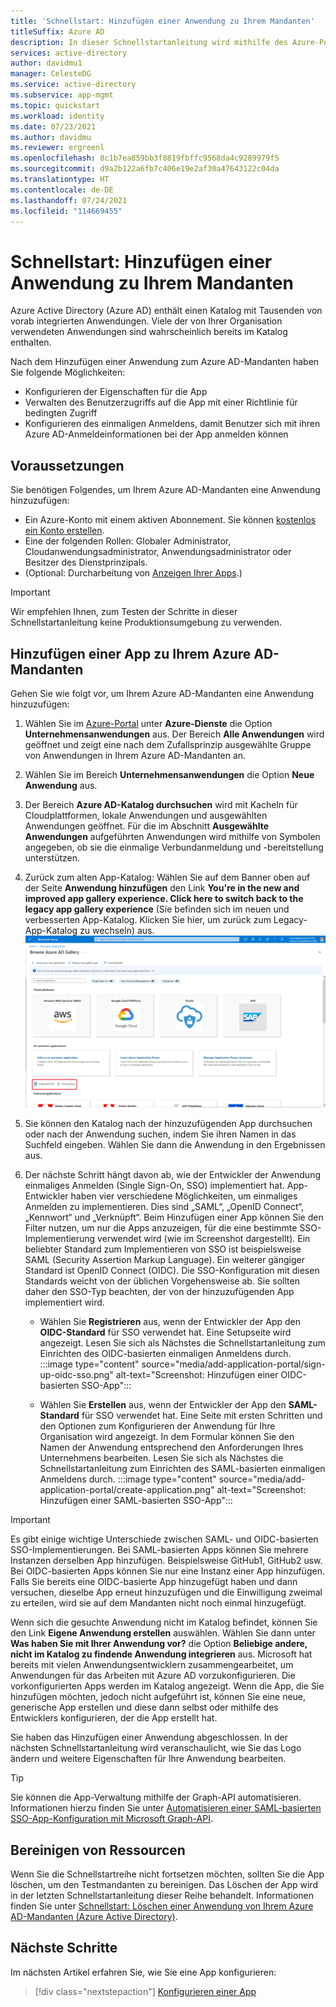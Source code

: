 ```yaml
---
title: 'Schnellstart: Hinzufügen einer Anwendung zu Ihrem Mandanten'
titleSuffix: Azure AD
description: In dieser Schnellstartanleitung wird mithilfe des Azure-Portals eine Kataloganwendung zu Ihrem Azure Active Directory-Mandanten (Azure AD) hinzugefügt.
services: active-directory
author: davidmu1
manager: CelesteDG
ms.service: active-directory
ms.subservice: app-mgmt
ms.topic: quickstart
ms.workload: identity
ms.date: 07/23/2021
ms.author: davidmu
ms.reviewer: ergreenl
ms.openlocfilehash: 8c1b7ea859bb3f8819fbffc9568da4c9289979f5
ms.sourcegitcommit: d9a2b122a6fb7c406e19e2af30a47643122c04da
ms.translationtype: HT
ms.contentlocale: de-DE
ms.lasthandoff: 07/24/2021
ms.locfileid: "114669455"
---
```

# <a name="quickstart-add-an-application-to-your-tenant"></a>Schnellstart: Hinzufügen einer Anwendung zu Ihrem Mandanten

Azure Active Directory (Azure AD) enthält einen Katalog mit Tausenden von vorab integrierten Anwendungen. Viele der von Ihrer Organisation verwendeten Anwendungen sind wahrscheinlich bereits im Katalog enthalten.

Nach dem Hinzufügen einer Anwendung zum Azure AD-Mandanten haben Sie folgende Möglichkeiten:

- Konfigurieren der Eigenschaften für die App
- Verwalten des Benutzerzugriffs auf die App mit einer Richtlinie für bedingten Zugriff
- Konfigurieren des einmaligen Anmeldens, damit Benutzer sich mit ihren Azure AD-Anmeldeinformationen bei der App anmelden können

## <a name="prerequisites"></a>Voraussetzungen

Sie benötigen Folgendes, um Ihrem Azure AD-Mandanten eine Anwendung hinzuzufügen:

- Ein Azure-Konto mit einem aktiven Abonnement. Sie können [kostenlos ein Konto erstellen](https://azure.microsoft.com/free/?WT.mc_id=A261C142F).
- Eine der folgenden Rollen: Globaler Administrator, Cloudanwendungsadministrator, Anwendungsadministrator oder Besitzer des Dienstprinzipals.
- (Optional: Durcharbeitung von [Anzeigen Ihrer Apps](view-applications-portal.md).)

>[!IMPORTANT]
>Wir empfehlen Ihnen, zum Testen der Schritte in dieser Schnellstartanleitung keine Produktionsumgebung zu verwenden.

## <a name="add-an-app-to-your-azure-ad-tenant"></a>Hinzufügen einer App zu Ihrem Azure AD-Mandanten

Gehen Sie wie folgt vor, um Ihrem Azure AD-Mandanten eine Anwendung hinzuzufügen:

1. Wählen Sie im [Azure-Portal](https://portal.azure.com) unter **Azure-Dienste** die Option **Unternehmensanwendungen** aus. Der Bereich **Alle Anwendungen** wird geöffnet und zeigt eine nach dem Zufallsprinzip ausgewählte Gruppe von Anwendungen in Ihrem Azure AD-Mandanten an.
2. Wählen Sie im Bereich **Unternehmensanwendungen** die Option **Neue Anwendung** aus.
3. Der Bereich **Azure AD-Katalog durchsuchen** wird mit Kacheln für Cloudplattformen, lokale Anwendungen und ausgewählten Anwendungen geöffnet. Für die im Abschnitt **Ausgewählte Anwendungen** aufgeführten Anwendungen wird mithilfe von Symbolen angegeben, ob sie die einmalige Verbundanmeldung und -bereitstellung unterstützen.
4. Zurück zum alten App-Katalog: Wählen Sie auf dem Banner oben auf der Seite **Anwendung hinzufügen** den Link **You're in the new and improved app gallery experience. Click here to switch back to the legacy app gallery experience** (Sie befinden sich im neuen und verbesserten App-Katalog. Klicken Sie hier, um zurück zum Legacy-App-Katalog zu wechseln) aus.
    ![Suchen nach einer App anhand des Namens oder der Kategorie](media/add-application-portal/browse-gallery.png)
5. Sie können den Katalog nach der hinzuzufügenden App durchsuchen oder nach der Anwendung suchen, indem Sie ihren Namen in das Suchfeld eingeben. Wählen Sie dann die Anwendung in den Ergebnissen aus.
6. Der nächste Schritt hängt davon ab, wie der Entwickler der Anwendung einmaliges Anmelden (Single Sign-On, SSO) implementiert hat. App-Entwickler haben vier verschiedene Möglichkeiten, um einmaliges Anmelden zu implementieren. Dies sind „SAML“, „OpenID Connect“, „Kennwort“ und „Verknüpft“. Beim Hinzufügen einer App können Sie den Filter nutzen, um nur die Apps anzuzeigen, für die eine bestimmte SSO-Implementierung verwendet wird (wie im Screenshot dargestellt). Ein beliebter Standard zum Implementieren von SSO ist beispielsweise SAML (Security Assertion Markup Language). Ein weiterer gängiger Standard ist OpenID Connect (OIDC). Die SSO-Konfiguration mit diesen Standards weicht von der üblichen Vorgehensweise ab. Sie sollten daher den SSO-Typ beachten, der von der hinzuzufügenden App implementiert wird.

    - Wählen Sie **Registrieren** aus, wenn der Entwickler der App den **OIDC-Standard** für SSO verwendet hat. Eine Setupseite wird angezeigt. Lesen Sie sich als Nächstes die Schnellstartanleitung zum Einrichten des OIDC-basierten einmaligen Anmeldens durch.
    :::image type="content" source="media/add-application-portal/sign-up-oidc-sso.png" alt-text="Screenshot: Hinzufügen einer OIDC-basierten SSO-App":::

    - Wählen Sie **Erstellen** aus, wenn der Entwickler der App den **SAML-Standard** für SSO verwendet hat. Eine Seite mit ersten Schritten und den Optionen zum Konfigurieren der Anwendung für Ihre Organisation wird angezeigt. In dem Formular können Sie den Namen der Anwendung entsprechend den Anforderungen Ihres Unternehmens bearbeiten. Lesen Sie sich als Nächstes die Schnellstartanleitung zum Einrichten des SAML-basierten einmaligen Anmeldens durch.
    :::image type="content" source="media/add-application-portal/create-application.png" alt-text="Screenshot: Hinzufügen einer SAML-basierten SSO-App":::

> [!IMPORTANT]
> Es gibt einige wichtige Unterschiede zwischen SAML- und OIDC-basierten SSO-Implementierungen. Bei SAML-basierten Apps können Sie mehrere Instanzen derselben App hinzufügen. Beispielsweise GitHub1, GitHub2 usw. Bei OIDC-basierten Apps können Sie nur eine Instanz einer App hinzufügen. Falls Sie bereits eine OIDC-basierte App hinzugefügt haben und dann versuchen, dieselbe App erneut hinzuzufügen und die Einwilligung zweimal zu erteilen, wird sie auf dem Mandanten nicht noch einmal hinzugefügt.

Wenn sich die gesuchte Anwendung nicht im Katalog befindet, können Sie den Link **Eigene Anwendung erstellen** auswählen. Wählen Sie dann unter **Was haben Sie mit Ihrer Anwendung vor?** die Option **Beliebige andere, nicht im Katalog zu findende Anwendung integrieren** aus. Microsoft hat bereits mit vielen Anwendungsentwicklern zusammengearbeitet, um Anwendungen für das Arbeiten mit Azure AD vorzukonfigurieren. Die vorkonfigurierten Apps werden im Katalog angezeigt. Wenn die App, die Sie hinzufügen möchten, jedoch nicht aufgeführt ist, können Sie eine neue, generische App erstellen und diese dann selbst oder mithilfe des Entwicklers konfigurieren, der die App erstellt hat.

Sie haben das Hinzufügen einer Anwendung abgeschlossen. In der nächsten Schnellstartanleitung wird veranschaulicht, wie Sie das Logo ändern und weitere Eigenschaften für Ihre Anwendung bearbeiten.

> [!TIP]
> Sie können die App-Verwaltung mithilfe der Graph-API automatisieren. Informationen hierzu finden Sie unter [Automatisieren einer SAML-basierten SSO-App-Konfiguration mit Microsoft Graph-API](/graph/application-saml-sso-configure-api).

## <a name="clean-up-resources"></a>Bereinigen von Ressourcen

Wenn Sie die Schnellstartreihe nicht fortsetzen möchten, sollten Sie die App löschen, um den Testmandanten zu bereinigen. Das Löschen der App wird in der letzten Schnellstartanleitung dieser Reihe behandelt. Informationen finden Sie unter [Schnellstart: Löschen einer Anwendung von Ihrem Azure AD-Mandanten (Azure Active Directory)](delete-application-portal.md).

## <a name="next-steps"></a>Nächste Schritte

Im nächsten Artikel erfahren Sie, wie Sie eine App konfigurieren:
> [!div class="nextstepaction"]
> [Konfigurieren einer App](add-application-portal-configure.md)
